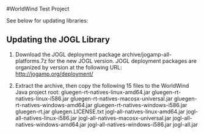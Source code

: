 #WorldWind Test Project

See below for updating libraries:

Updating the JOGL Library
------------------------------------------------------------

1) Download the JOGL deployment package archive/jogamp-all-platforms.7z for the new JOGL version. JOGL deployment
   packages are organized by version at the following URL:
   http://jogamp.org/deployment/

2) Extract the archive, then copy the following 15 files to the WorldWind Java project root:
   gluegen-rt-natives-linux-amd64.jar
   gluegen-rt-natives-linux-i586.jar
   gluegen-rt-natives-macosx-universal.jar
   gluegen-rt-natives-windows-amd64.jar
   gluegen-rt-natives-windows-i586.jar
   gluegen-rt.jar
   gluegen.LICENSE.txt
   jogl-all-natives-linux-amd64.jar
   jogl-all-natives-linux-i586.jar
   jogl-all-natives-macosx-universal.jar
   jogl-all-natives-windows-amd64.jar
   jogl-all-natives-windows-i586.jar
   jogl-all.jar